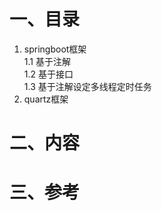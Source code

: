 一、目录
===
1. springboot框架<br>
 1.1 基于注解<br>
 1.2 基于接口<br>
 1.3 基于注解设定多线程定时任务<br>
2. quartz框架

二、内容
===


三、参考
===
